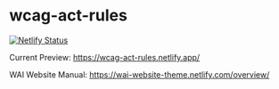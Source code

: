 # wcag-act-rules

[![Netlify Status](https://api.netlify.com/api/v1/badges/c34b5698-c6cc-4d2b-964c-eb098bcaa933/deploy-status)](https://app.netlify.com/sites/wcag-act-rules/deploys)

Current Preview: https://wcag-act-rules.netlify.app/

WAI Website Manual: https://wai-website-theme.netlify.com/overview/ 
